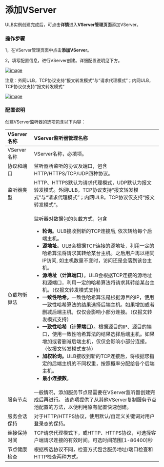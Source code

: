 # 添加VServer

ULB实例创建完成后，可点击**详情**进入**VServer管理页面**添加VServer。

### 操作步骤 <a id="&#x521B;&#x5EFA;vserver&#x76D1;&#x542C;&#x5668;"></a>

1，在VServer管理页面中点击**添加VServer**。

2，填写配置信息，进行VServer创建。详细配置说明见下方。

[![image](https://docs.ucloud.cn/_media/network/ulb/vserver%E5%BB%BA%E7%AB%8Btcp.png)](https://docs.ucloud.cn/_detail/network/ulb/vserver%E5%BB%BA%E7%AB%8Btcp.png?id=network%3Aulb%3Acommon)

注意：外网ULB，TCP协议支持“报文转发模式”与“请求代理模式”；内网ULB，TCP协议仅支持“报文转发模式“

 [![image](https://docs.ucloud.cn/_media/network/ulb/%E6%B7%BB%E5%8A%A0vserver-tcp.png)](https://docs.ucloud.cn/_detail/network/ulb/%E6%B7%BB%E5%8A%A0vserver-tcp.png?id=network%3Aulb%3Acommon)

### 配置说明

创建VServer监听器的选项包含以下内容：

<table>
  <thead>
    <tr>
      <th style="text-align:left">VServer&#x540D;&#x79F0;</th>
      <th style="text-align:left">VServer&#x76D1;&#x542C;&#x5668;&#x7BA1;&#x7406;&#x540D;&#x79F0;</th>
    </tr>
  </thead>
  <tbody>
    <tr>
      <td style="text-align:left">VServer&#x540D;&#x79F0;</td>
      <td style="text-align:left">VServer&#x540D;&#x79F0;&#xFF0C;&#x5FC5;&#x586B;&#x9879;&#x3002;</td>
    </tr>
    <tr>
      <td style="text-align:left">&#x534F;&#x8BAE;&#x548C;&#x7AEF;&#x53E3;</td>
      <td style="text-align:left">&#x76D1;&#x542C;&#x5668;&#x6240;&#x76D1;&#x542C;&#x7684;&#x534F;&#x8BAE;&#x53CA;&#x7AEF;&#x53E3;&#xFF0C;&#x5305;&#x542B;HTTP/HTTPS/TCP/UDP&#x56DB;&#x79CD;&#x534F;&#x8BAE;&#x3002;</td>
    </tr>
    <tr>
      <td style="text-align:left">&#x76D1;&#x542C;&#x5668;&#x7C7B;&#x578B;</td>
      <td style="text-align:left">HTTP&#x3001;HTTPS&#x9ED8;&#x8BA4;&#x4E3A;&#x8BF7;&#x6C42;&#x4EE3;&#x7406;&#x6A21;&#x5F0F;&#xFF0C;UDP&#x9ED8;&#x8BA4;&#x4E3A;&#x62A5;&#x6587;&#x8F6C;&#x53D1;&#x6A21;&#x5F0F;&#x3002;&#x5916;&#x7F51;ULB&#xFF0C;TCP&#x534F;&#x8BAE;&#x652F;&#x6301;&#x201C;&#x62A5;&#x6587;&#x8F6C;&#x53D1;&#x6A21;&#x5F0F;&#x201D;&#x4E0E;&#x201C;&#x8BF7;&#x6C42;&#x4EE3;&#x7406;&#x6A21;&#x5F0F;&#x201D;&#xFF1B;&#x5185;&#x7F51;ULB&#xFF0C;TCP&#x534F;&#x8BAE;&#x4EC5;&#x652F;&#x6301;&#x201C;&#x62A5;&#x6587;&#x8F6C;&#x53D1;&#x6A21;&#x5F0F;&#x201C;&#x3002;</td>
    </tr>
    <tr>
      <td style="text-align:left">&#x8D1F;&#x8F7D;&#x5747;&#x8861;&#x7B97;&#x6CD5;</td>
      <td style="text-align:left">
        <p>&#x76D1;&#x542C;&#x5668;&#x5BF9;&#x6570;&#x636E;&#x5305;&#x7684;&#x8D1F;&#x8F7D;&#x65B9;&#x5F0F;&#xFF0C;&#x5305;&#x542B;</p>
        <ul>
          <li><b>&#x8F6E;&#x8BE2;</b>&#x3002;ULB&#x63A5;&#x6536;&#x5230;&#x65B0;&#x7684;TCP&#x8FDE;&#x63A5;&#x540E;,
            &#x4F9D;&#x6B21;&#x8F6C;&#x7ED9;&#x6BCF;&#x4E2A;&#x540E;&#x7AEF;&#x4E3B;&#x673A;&#x3002;</li>
          <li><b>&#x6E90;&#x5730;&#x5740;</b>&#x3002;ULB&#x4F1A;&#x6839;&#x636E;TCP&#x8FDE;&#x63A5;&#x7684;&#x6E90;&#x5730;&#x5740;&#xFF0C;&#x5229;&#x7528;&#x4E00;&#x5B9A;&#x7684;&#x54C8;&#x5E0C;&#x7B97;&#x6CD5;&#x5C06;&#x8BF7;&#x6C42;&#x5176;&#x8F6C;&#x7ED9;&#x67D0;&#x53F0;&#x4E3B;&#x673A;&#x3002;&#x4E4B;&#x540E;&#x7528;&#x6237;&#x518D;&#x4EE5;&#x76F8;&#x540C;IP&#x8BBF;&#x95EE;,
            &#x5982;&#x4E3B;&#x673A;&#x6570;&#x91CF;&#x4E0D;&#x53D8;&#x65F6;&#xFF0C;&#x8BBF;&#x95EE;&#x8FD8;&#x662F;&#x4F1A;&#x843D;&#x5230;&#x8BE5;&#x53F0;&#x4E3B;&#x673A;&#x3002;</li>
          <li><b>&#x6E90;&#x5730;&#x5740;&#xFF08;&#x8BA1;&#x7B97;&#x7AEF;&#x53E3;&#xFF09;</b>&#x3002;ULB&#x4F1A;&#x6839;&#x636E;TCP&#x8FDE;&#x63A5;&#x7684;&#x6E90;&#x5730;&#x5740;&#x548C;&#x6E90;&#x7AEF;&#x53E3;&#xFF0C;&#x5229;&#x7528;&#x4E00;&#x5B9A;&#x7684;&#x54C8;&#x5E0C;&#x7B97;&#x6CD5;&#x5C06;&#x8BF7;&#x6C42;&#x5176;&#x8F6C;&#x7ED9;&#x67D0;&#x53F0;&#x4E3B;&#x673A;&#x3002;&#xFF08;&#x4EC5;&#x62A5;&#x6587;&#x8F6C;&#x53D1;&#x6A21;&#x5F0F;&#x652F;&#x6301;&#xFF09;</li>
          <li><b>&#x4E00;&#x81F4;&#x6027;&#x54C8;&#x5E0C;&#x3002;</b>&#x4E00;&#x81F4;&#x6027;&#x54C8;&#x5E0C;&#x7B97;&#x6CD5;&#x662F;&#x6839;&#x636E;&#x6E90;&#x76EE;&#x7684;IP&#xFF0C;&#x4F7F;&#x7528;&#x4E00;&#x81F4;&#x6027;&#x54C8;&#x5E0C;&#x7B97;&#x6CD5;&#x7684;&#x7ED3;&#x679C;&#x9009;&#x62E9;&#x540E;&#x7AEF;&#x4E3B;&#x673A;&#x3002;&#x5982;&#x679C;&#x589E;&#x52A0;&#x6216;&#x8005;&#x5220;&#x51CF;&#x540E;&#x7AEF;&#x4E3B;&#x673A;&#xFF0C;&#x4EC5;&#x4EC5;&#x4F1A;&#x5F71;&#x54CD;&#x5C0F;&#x90E8;&#x5206;&#x8FDE;&#x63A5;&#x3002;&#xFF08;&#x4EC5;&#x62A5;&#x6587;&#x8F6C;&#x53D1;&#x6A21;&#x5F0F;&#x652F;&#x6301;&#xFF09;</li>
          <li><b>&#x4E00;&#x81F4;&#x6027;&#x54C8;&#x5E0C;&#xFF08;&#x8BA1;&#x7B97;&#x7AEF;&#x53E3;&#xFF09;</b>&#x3002;&#x6839;&#x636E;&#x6E90;&#x76EE;&#x7684;IP&#x3001;&#x6E90;&#x76EE;&#x7684;&#x7AEF;&#x53E3;&#xFF0C;&#x4F7F;&#x7528;&#x4E00;&#x81F4;&#x6027;&#x54C8;&#x5E0C;&#x7B97;&#x6CD5;&#x7684;&#x7ED3;&#x679C;&#x9009;&#x62E9;&#x540E;&#x7AEF;&#x4E3B;&#x673A;&#x3002;&#x5982;&#x679C;&#x589E;&#x52A0;&#x6216;&#x8005;&#x5220;&#x51CF;&#x540E;&#x7AEF;&#x4E3B;&#x673A;&#xFF0C;&#x4EC5;&#x4EC5;&#x4F1A;&#x5F71;&#x54CD;&#x5C0F;&#x90E8;&#x5206;&#x8FDE;&#x63A5;&#x3002;&#xFF08;&#x4EC5;&#x62A5;&#x6587;&#x8F6C;&#x53D1;&#x6A21;&#x5F0F;&#x652F;&#x6301;&#xFF09;</li>
          <li><b>&#x52A0;&#x6743;&#x8F6E;&#x8BE2;&#x3002;</b>ULB&#x63A5;&#x6536;&#x5230;&#x65B0;&#x7684;TCP&#x8FDE;&#x63A5;&#x540E;&#xFF0C;&#x5C06;&#x6839;&#x636E;&#x60A8;&#x6307;&#x5B9A;&#x7684;&#x540E;&#x7AEF;&#x4E3B;&#x673A;&#x7684;&#x4E0D;&#x540C;&#x6743;&#x91CD;&#xFF0C;&#x6309;&#x7167;&#x6982;&#x7387;&#x5206;&#x914D;&#x7ED9;&#x5404;&#x4E2A;&#x540E;&#x7AEF;&#x4E3B;&#x673A;&#x3002;</li>
          <li><b>&#x6700;&#x5C0F;&#x8FDE;&#x63A5;&#x6570;</b>&#x3002;</li>
        </ul>
      </td>
    </tr>
    <tr>
      <td style="text-align:left">&#x670D;&#x52A1;&#x8282;&#x70B9;</td>
      <td style="text-align:left">&#x4E00;&#x822C;&#x60C5;&#x51B5;&#xFF0C;&#x6DFB;&#x52A0;&#x670D;&#x52A1;&#x8282;&#x70B9;&#x662F;&#x9700;&#x8981;&#x5728;VServer&#x76D1;&#x542C;&#x5668;&#x521B;&#x5EFA;&#x5B8C;&#x6210;&#x540E;&#x518D;&#x8FDB;&#x884C;&#x3002;
        &#x8BE5;&#x9009;&#x9879;&#x63D0;&#x4F9B;&#x4E86;&#x4ECE;&#x5176;&#x4ED6;VServer&#x590D;&#x5236;&#x670D;&#x52A1;&#x8282;&#x70B9;&#x6C60;&#x914D;&#x7F6E;&#x7684;&#x65B9;&#x6CD5;&#xFF0C;&#x4EE5;&#x4FBF;&#x5229;&#x7528;&#x539F;&#x6709;&#x914D;&#x7F6E;&#x5FEB;&#x901F;&#x521B;&#x5EFA;&#x3002;</td>
    </tr>
    <tr>
      <td style="text-align:left">&#x670D;&#x52A1;&#x4F1A;&#x8BDD;&#x4FDD;&#x6301;</td>
      <td style="text-align:left">&#x5BF9;&#x4E8E;HTTP/HTTPS&#x534F;&#x8BAE;&#xFF0C;&#x4F7F;&#x7528;&#x9ED8;&#x8BA4;/&#x81EA;&#x5B9A;&#x4E49;&#x5173;&#x952E;&#x8BCD;&#x5BF9;&#x7528;&#x6237;&#x767B;&#x5F55;&#x6001;&#x7684;&#x4FDD;&#x6301;&#x3002;</td>
    </tr>
    <tr>
      <td style="text-align:left">&#x8FDE;&#x63A5;&#x4FDD;&#x6301;&#x65F6;&#x95F4;</td>
      <td style="text-align:left">TCP&#x8BF7;&#x6C42;&#x4EE3;&#x7406;&#x6A21;&#x5F0F;&#x4E0B;&#xFF0C;&#x6216;HTTP&#x3001;HTTPS&#x534F;&#x8BAE;&#xFF0C;&#x53EF;&#x9009;&#x62E9;&#x5BA2;&#x6237;&#x7AEF;&#x8BF7;&#x6C42;&#x8FDE;&#x63A5;&#x7684;&#x6709;&#x6548;&#x65F6;&#x95F4;&#x3002;&#x53EF;&#x9009;&#x65F6;&#x95F4;&#x8303;&#x56F4;[1-86400]&#x79D2;</td>
    </tr>
    <tr>
      <td style="text-align:left">&#x8282;&#x70B9;&#x5065;&#x5EB7;&#x68C0;&#x67E5;</td>
      <td style="text-align:left">&#x6839;&#x636E;&#x6240;&#x9009;&#x534F;&#x8BAE;&#x4E0D;&#x540C;&#xFF0C;&#x68C0;&#x67E5;&#x65B9;&#x5F0F;&#x5305;&#x542B;&#x670D;&#x52A1;&#x5730;&#x5740;/&#x7AEF;&#x53E3;&#x68C0;&#x67E5;&#x548C;HTTP&#x68C0;&#x67E5;&#x4E24;&#x79CD;&#x65B9;&#x5F0F;&#x3002;</td>
    </tr>
  </tbody>
</table>

#### 

#### 

